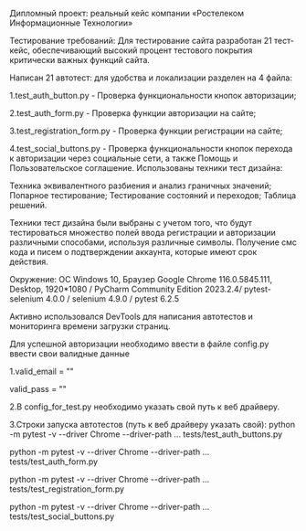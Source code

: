 Дипломный проект: реальный кейс компании «Ростелеком Информационные Технологии»

Тестирование требований: Для тестирование сайта разработан 21 тест-кейс, обеспечивающий высокий процент тестового покрытия критически важных функций сайта.

Написан 21 автотест: для удобства и локализации разделен на 4 файла:

1.test_auth_button.py - Проверка функциональности кнопок авторизации;

2.test_auth_form.py - Проверка функции авторизации на сайте;

3.test_registration_form.py - Проверка функции регистрации на сайте;

4.test_social_buttons.py - Проверка функциональности кнопок перехода к авторизации через социальные сети, а также Помощь и Пользовательское соглашение.
Использованы техники тест дизайна:

Техника эквивалентного разбиения и анализ граничных значений; Попарное тестирование; Тестирование состояний и переходов; Таблица решений.

Техники тест дизайна были выбраны с учетом того, что будут тестироваться множество полей ввода регистрации и авторизации различными способами, используя различные символы. Получение смс кода и писем о подтверждении аккаунта, которые имеют срок действия.

Окружение: ОС Windows 10, Браузер Google Chrome 116.0.5845.111, Desktop, 1920*1080 / PyCharm Community Edition 2023.2.4/ pytest-selenium 4.0.0 / selenium 4.9.0 / pytest 6.2.5

Активно использовался DevTools для написания автотестов и мониторинга времени загрузки страниц.

Для успешной авторизации необходимо ввести в файле config.py ввести свои валидные данные

1.valid_email = ""

valid_pass = ""

2.В config_for_test.py необходимо указать свой путь к веб драйверу.

3.Строки запуска автотестов (путь к веб драйверу указать свой):
python -m pytest -v --driver Chrome --driver-path ... tests/test_auth_buttons.py

python -m pytest -v --driver Chrome --driver-path ... tests/test_auth_form.py

python -m pytest -v --driver Chrome --driver-path ... tests/test_registration_form.py

python -m pytest -v --driver Chrome --driver-path ... tests/test_social_buttons.py
